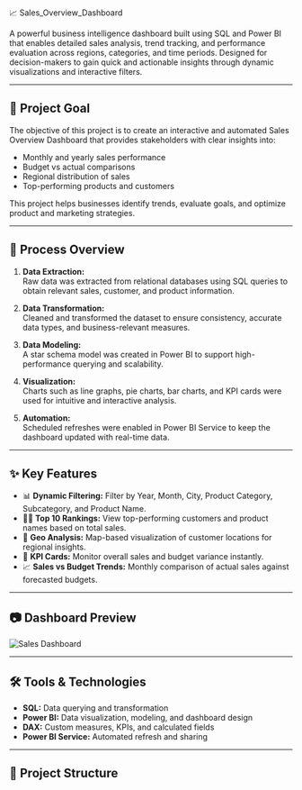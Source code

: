 📈 Sales_Overview_Dashboard

A powerful business intelligence dashboard built using SQL and Power BI that enables detailed sales analysis, trend tracking, and performance evaluation across regions, categories, and time periods. Designed for decision-makers to gain quick and actionable insights through dynamic visualizations and interactive filters.

---

## 🎯 Project Goal

The objective of this project is to create an interactive and automated Sales Overview Dashboard that provides stakeholders with clear insights into:

- Monthly and yearly sales performance
- Budget vs actual comparisons
- Regional distribution of sales
- Top-performing products and customers

This project helps businesses identify trends, evaluate goals, and optimize product and marketing strategies.

---

## 🔧 Process Overview

1. **Data Extraction:**  
   Raw data was extracted from relational databases using SQL queries to obtain relevant sales, customer, and product information.

2. **Data Transformation:**  
   Cleaned and transformed the dataset to ensure consistency, accurate data types, and business-relevant measures.

3. **Data Modeling:**  
   A star schema model was created in Power BI to support high-performance querying and scalability.

4. **Visualization:**  
   Charts such as line graphs, pie charts, bar charts, and KPI cards were used for intuitive and interactive analysis.

5. **Automation:**  
   Scheduled refreshes were enabled in Power BI Service to keep the dashboard updated with real-time data.

---

## ✨ Key Features

- 📊 **Dynamic Filtering:** Filter by Year, Month, City, Product Category, Subcategory, and Product Name.
- 🧑‍💼 **Top 10 Rankings:** View top-performing customers and product names based on total sales.
- 📍 **Geo Analysis:** Map-based visualization of customer locations for regional insights.
- 🧮 **KPI Cards:** Monitor overall sales and budget variance instantly.
- 📈 **Sales vs Budget Trends:** Monthly comparison of actual sales against forecasted budgets.

---

## 📷 Dashboard Preview

![Sales Dashboard](images/sales-overview-dashboard.png)

---

## 🛠 Tools & Technologies

- **SQL:** Data querying and transformation  
- **Power BI:** Data visualization, modeling, and dashboard design  
- **DAX:** Custom measures, KPIs, and calculated fields  
- **Power BI Service:** Automated refresh and sharing

---

## 📁 Project Structure


